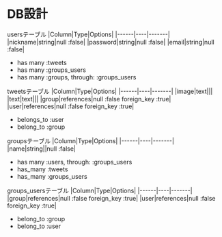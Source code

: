 # DB設計
usersテーブル
|Column|Type|Options|
|------|----|-------|
|nickname|string|null :false|
|password|string|null :false|
|email|string|null :false|
- has many :tweets
- has many :groups_users
- has many :groups, through: :groups_users 

tweetsテーブル
|Column|Type|Options|
|------|----|-------|
|image|text|||
|text|text|||
|group|references|null :false foreign_key :true|
|user|references|null :false foreign_key :true|
- belongs_to :user
- belong_to :group

groupsテーブル
|Column|Type|Options|
|------|----|-------|
|name|string||null :false|
- has many :users, through: :groups_users
- has_many :tweets
- has_many :groups_users

groups_usersテーブル
|Column|Type|Options|
|------|----|-------|
|group|references|null :false foreign_key :true|
|user|references|null :false foreign_key :true|
- belong_to :group
- belong_to :user
